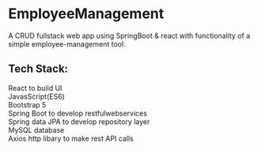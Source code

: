 # EmployeeManagement
A CRUD fullstack web app using SpringBoot & react with functionality of a simple employee-management tool.

## Tech Stack: 
React to build UI<br />
JavasScript(ES6)<br />
Bootstrap 5<br />
Spring Boot to develop restfulwebservices<br />
Spring data JPA to develop repository layer<br />
MySQL database<br />
Axios http libary to make rest API calls <br />

